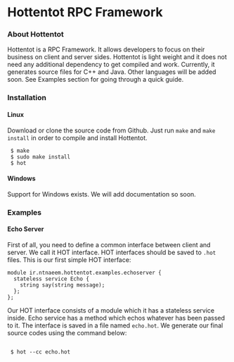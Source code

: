 # Hottentot RPC Framework
### About Hottentot
Hottentot is a RPC Framework. It allows developers to focus on their business on client and server sides. Hottentot is light weight and it does not need any additional dependency to get compiled and work. Currently, it generates source files for C++ and Java. Other languages will be added soon. See Examples section for going through a quick guide.

### Installation
#### Linux
Download or clone the source code from Github. Just run `make` and `make install` in order to compile and install Hottentot.

```shell
 $ make
 $ sudo make install
 $ hot
```

#### Windows

Support for Windows exists. We will add documentation so soon.

### Examples

#### Echo Server

First of all, you need to define a common interface between client and server. We call it HOT interface.
HOT interfaces should be saved to `.hot` files. This is our first simple HOT interface:

```
module ir.ntnaeem.hottentot.examples.echoserver {
  stateless service Echo {
    string say(string message);
  };  
};

```
Our HOT interface consists of a module which it has a stateless service inside. Echo service has a method which echos whatever has been passed to it. The interface is saved in a file named `echo.hot`. We generate our final source codes using the command below:

```shell
 
 $ hot --cc echo.hot

```
